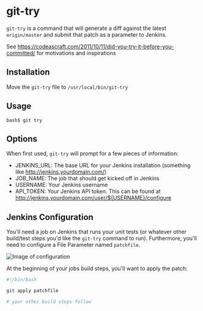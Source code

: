 git-try
=======

`git-try` is a command that will generate a diff against the latest `origin/master` and submit that patch as a parameter to Jenkins.

See https://codeascraft.com/2011/10/11/did-you-try-it-before-you-committed/ for motivations and inspirations

Installation
------------

Move the `git-try` file to `/usr/local/bin/git-try`

Usage
-----

`bash$ git try`

Options
-------

When first used, `git-try` will prompt for a few pieces of information:

- JENKINS_URL: The base URL for your Jenkins installation (something like http://jenkins.yourdomain.com/)
- JOB_NAME: The job that should get kicked off in Jenkins
- USERNAME: Your Jenkins username
- API_TOKEN: Your Jenkins API token. This can be found at http://jenkins.yourdomain.com/user/${USERNAME}/configure

Jenkins Configuration
---------------------

You'll need a job on Jenkins that runs your unit tests (or whatever other build/test steps you'd like the `git-try` command to run). Furthermore, you'll need to configure a File Parameter named `patchfile`.

![Image of configuration](https://raw.githubusercontent.com/minichate/git-try/master/example.png)

At the beginning of your jobs build steps, you'll want to apply the patch:

```bash
#!/bin/bash

git apply patchfile

# your other build steps follow
```
